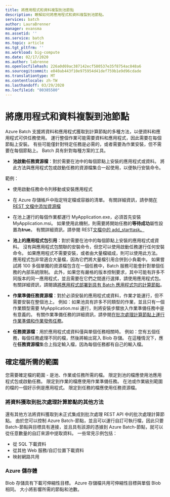 ```yaml
---
title: 將應用程式和資料複製到池節點
description: 瞭解如何將應用程式和資料複製到池節點。
services: batch
author: LauraBrenner
manager: evansma
ms.assetid: ''
ms.service: batch
ms.topic: article
ms.tgt_pltfrm: ''
ms.workload: big-compute
ms.date: 02/17/2020
ms.author: labrenne
ms.openlocfilehash: 226a0d69ac387142ecf580537e35f8754ac848a6
ms.sourcegitcommit: e040ab443f10e975954d41def759b1e9d96cdade
ms.translationtype: MT
ms.contentlocale: zh-TW
ms.lasthandoff: 03/29/2020
ms.locfileid: "80385580"
---
```

# <a name="copying-applications-and-data-to-pool-nodes"></a>將應用程式和資料複製到池節點

Azure Batch 支援將資料和應用程式獲取到計算節點的多種方法，以便資料和應用程式可供任務使用。 運行整個作業可能需要資料和應用程式，因此需要在每個節點上安裝。 有些可能僅針對特定任務是必需的，或者需要為作業安裝，但不需要在每個節點上。 Batch 具有針對每種方案的工具。

- **池啟動任務資源檔**：對於需要在池中的每個節點上安裝的應用程式或資料。 將此方法與應用程式包或啟動任務的資源檔集合一起使用，以便執行安裝命令。  

範例： 
- 使用啟動任務命令列移動或安裝應用程式

- 在 Azure 存儲帳戶中指定特定檔或容器的清單。 有關詳細資訊，請參閱[在 REST 文檔中添加資源檔](https://docs.microsoft.com/rest/api/batchservice/pool/add#resourcefile)

- 在池上運行的每個作業都運行 MyApplication.exe，必須首先安裝 MyApplication.msi。 如果使用此機制，則需要將開始任務的**等待成功**屬性設置為**true**。 有關詳細資訊，請參閱 REST[文檔中的 add_starttask。](https://docs.microsoft.com/rest/api/batchservice/pool/add#starttask)

- **池上的應用程式包引用**：對於需要在池中的每個節點上安裝的應用程式或資料。 沒有與應用程式包關聯的安裝命令，但您可以使用啟動任務運行任何安裝命令。 如果應用程式不需要安裝，或者由大量檔組成，則可以使用此方法。 應用程式包非常適合大量檔，因為它們將大量檔引用合併到小負載中。 如果嘗試將 100 多個單獨的資源檔包含在一個任務中，Batch 服務可能會針對單個任務的內部系統限制。 此外，如果您有嚴格的版本控制要求，其中可能有許多不同版本的同一應用程式，並且需要在它們之間進行選擇，請使用應用程式包。 有關詳細資訊，請閱讀[將應用程式部署到具有 Batch 應用程式包的計算節點](https://docs.microsoft.com/azure/batch/batch-application-packages)。

- **作業準備任務資源檔**：對於必須安裝的應用程式或資料，作業才能運行，但不需要安裝在整個池上。 例如：如果池具有許多不同類型的作業，並且只有一個作業類型需要 MyApplication.msi 運行，則將安裝步驟放入作業準備任務中是有意義的。 有關作業準備任務的詳細資訊，請參閱[在批次處理計算節點上運行作業準備和作業發佈任務](https://azure.microsoft.com/documentation/articles/batch-job-prep-release/)。

- **任務資源檔**：用於應用程式或資料僅與單個任務相關時。 例如：您有五個任務，每個任務處理不同的檔，然後將輸出寫入 Blob 存儲。  在這種情況下，應在**任務資源檔**集合上指定輸入檔，因為每個任務都有自己的輸入檔。

## <a name="determine-the-scope-required-of-a-file"></a>確定檔所需的範圍

您需要確定檔的範圍 - 是池、作業或任務所需的檔。 限定到池的檔應使用池應用程式包或啟動任務。 限定到作業的檔應使用作業準備任務。 在池或作業級別範圍的檔的一個好示例是應用程式。 限定到任務的檔應使用任務資源檔。

### <a name="other-ways-to-get-data-onto-batch-compute-nodes"></a>將資料獲取到批次處理計算節點的其他方法

還有其他方法將資料獲取到未正式集成到批次處理 REST API 中的批次處理計算節點。 由於您可以控制 Azure Batch-節點，並且可以運行自訂可執行檔，因此只要 Batch-節點與目標具有連接，並且具有該源的憑據到 Azure Batch-節點，就可以從任意數量的自訂來源中提取資料。 一些常見示例包括：

- 從 SQL 下載資料
- 從其他 Web 服務/自訂位置下載資料
- 映射網路共用

### <a name="azure-storage"></a>Azure 儲存體

Blob 存儲具有下載可伸縮性目標。 Azure 存儲檔共用可伸縮性目標與單個 Blob 相同。 大小將影響所需的節點和池數。

